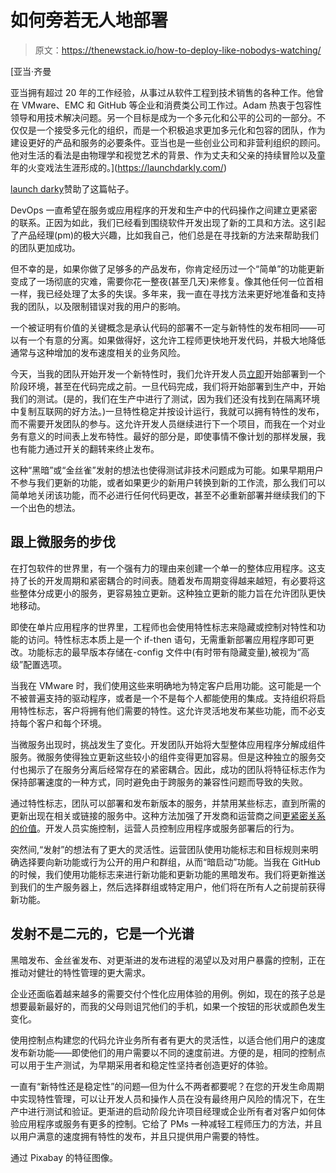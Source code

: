 # 如何旁若无人地部署

> 原文：<https://thenewstack.io/how-to-deploy-like-nobodys-watching/>

[](https://launchdarkly.com/)

 [亚当·齐曼

亚当拥有超过 20 年的工作经验，从事过从软件工程到技术销售的各种工作。他曾在 VMware、EMC 和 GitHub 等企业和消费类公司工作过。Adam 热衷于包容性领导和用技术解决问题。另一个目标是成为一个多元化和公平的公司的一部分。不仅仅是一个接受多元化的组织，而是一个积极追求更加多元化和包容的团队，作为建设更好的产品和服务的必要条件。亚当也是一些创业公司和非营利组织的顾问。他对生活的看法是由物理学和视觉艺术的背景、作为丈夫和父亲的持续冒险以及童年的火变戏法生涯形成的。](https://launchdarkly.com/) [](https://launchdarkly.com/)

[launch darky](https://launchdarkly.com/)赞助了这篇帖子。

DevOps 一直希望在服务或应用程序的开发和生产中的代码操作之间建立更紧密的联系。正因为如此，我们已经看到围绕软件开发出现了新的工具和方法。这引起了产品经理(pm)的极大兴趣，比如我自己，他们总是在寻找新的方法来帮助我们的团队更加成功。

但不幸的是，如果你做了足够多的产品发布，你肯定经历过一个“简单”的功能更新变成了一场彻底的灾难，需要你花一整夜(甚至几天)来修复。像其他任何一位首相一样，我已经处理了太多的失误。多年来，我一直在寻找方法来更好地准备和支持我的团队，以及限制错误对我的用户的影响。

一个被证明有价值的关键概念是承认代码的部署不一定与新特性的发布相同——可以有一个有意的分离。如果做得好，这允许工程师更快地开发代码，并极大地降低通常与这种增加的发布速度相关的业务风险。

今天，当我的团队开始开发一个新特性时，我们允许开发人员[立即](https://launchdarkly.com/blog/continuous-incrementalprogressive-delivery-pick-three/)开始部署到一个阶段环境，甚至在代码完成之前。一旦代码完成，我们将开始部署到生产中，开始我们的测试。(是的，我们在生产中进行了测试，因为我们还没有找到在隔离环境中复制互联网的好方法。)一旦特性稳定并按设计运行，我就可以拥有特性的发布，而不需要开发团队的参与。这允许开发人员继续进行下一个项目，而我在一个对业务有意义的时间表上发布特性。最好的部分是，即使事情不像计划的那样发展，我也有能力通过开关的翻转来终止发布。

这种“黑暗”或“金丝雀”发射的想法也使得测试非技术问题成为可能。如果早期用户不参与我们更新的功能，或者如果更少的新用户转换到新的工作流，那么我们可以简单地关闭该功能，而不必进行任何代码更改，甚至不必重新部署并继续我们的下一个出色的想法。

## 跟上微服务的步伐

在打包软件的世界里，有一个强有力的理由来创建一个单一的整体应用程序。这支持了长的开发周期和紧密耦合的时间表。随着发布周期变得越来越短，有必要将这些整体分成更小的服务，更容易独立更新。这种独立更新的能力旨在允许团队更快地移动。

即使在单片应用程序的世界里，工程师也会使用特性标志来隐藏或控制对特性和功能的访问。特性标志本质上是一个 if-then 语句，无需重新部署应用程序即可更改。功能标志的最早版本存储在-config 文件中(有时带有隐藏变量),被视为“高级”配置选项。

当我在 VMware 时，我们使用这些来明确地为特定客户启用功能。这可能是一个不被普遍支持的驱动程序，或者是一个不是每个人都能使用的集成。支持组织将启用特性标志，客户将拥有他们需要的特性。这允许灵活地发布某些功能，而不必支持每个客户和每个环境。

当微服务出现时，挑战发生了变化。开发团队开始将大型整体应用程序分解成组件服务。微服务使得独立更新这些较小的组件变得更加容易。但是这种独立的服务交付也揭示了在服务分离后经常存在的紧密耦合。因此，成功的团队将特征标志作为保持部署速度的一种方式，同时避免由于跨服务的兼容性问题而导致的失败。

通过特性标志，团队可以部署和发布新版本的服务，并禁用某些标志，直到所需的更新出现在相关或链接的服务中。这种方法加强了开发商和运营商之间[更紧密关系的价值](https://www.youtube.com/watch?v=LdOe18KhtT4)。开发人员实施控制，运营人员控制应用程序或服务部署后的行为。

突然间,“发射”的想法有了更大的灵活性。运营团队使用功能标志和目标规则来明确选择要向新功能或行为公开的用户和群组，从而“暗启动”功能。当我在 GitHub 的时候，我们使用功能标志来进行新功能和更新功能的黑暗发布。我们将更新推送到我们的生产服务器上，然后选择群组或特定用户，他们将在所有人之前提前获得新功能。

## 发射不是二元的，它是一个光谱

黑暗发布、金丝雀发布、对更渐进的发布进程的渴望以及对用户暴露的控制，正在推动对健壮的特性管理的更大需求。

企业还面临着越来越多的需要交付个性化应用体验的用例。例如，现在的孩子总是想要最新最好的，而我的父母则诅咒他们的手机，如果一个按钮的形状或颜色发生变化。

使用控制点构建您的代码允许业务所有者有更大的灵活性，以适合他们用户的速度发布新功能——即使他们的用户需要以不同的速度前进。方便的是，相同的控制点可以用于生产测试，为早期采用者和稳定性坚持者创造更好的体验。

一直有“新特性还是稳定性”的问题—但为什么不两者都要呢？在您的开发生命周期中实现特性管理，可以让开发人员和操作人员在没有最终用户风险的情况下，在生产中进行测试和验证。更渐进的启动阶段允许项目经理或企业所有者对客户如何体验应用程序或服务有更多的控制。它给了 PMs 一种减轻工程师压力的方法，并且以用户满意的速度拥有特性的发布，并且只提供用户需要的特性。

通过 Pixabay 的特征图像。

<svg xmlns:xlink="http://www.w3.org/1999/xlink" viewBox="0 0 68 31" version="1.1"><title>Group</title> <desc>Created with Sketch.</desc></svg>